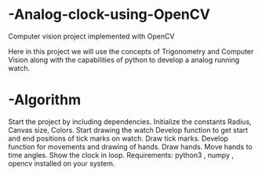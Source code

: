 # -Analog-clock-using-OpenCV
Computer vision project implemented with OpenCV

Here in this project we will use the concepts of Trigonometry and Computer Vision along with the capabilities of python to develop a analog running watch.
# -Algorithm
Start the project by including dependencies.
Initialize the constants Radius, Canvas size, Colors.
Start drawing the watch
Develop function to get start and end positions of tick marks on watch.
Draw tick marks.
Develop function for movements and drawing of hands.
Draw hands.
Move hands to time angles.
Show the clock in loop.
Requirements: python3 , numpy , opencv installed on your system.
